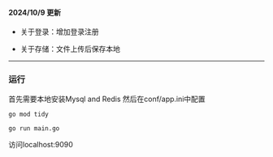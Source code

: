 #### 2024/10/9 更新

* 关于登录：增加登录注册

* 关于存储：文件上传后保存本地

___________


### 运行

首先需要本地安装Mysql and Redis
然后在conf/app.ini中配置

```
go mod tidy
```

```
go run main.go
```

访问localhost:9090